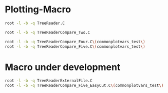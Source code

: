# Plotting-Macro

```bash
root -l -b -q TreeReader.C 

root -l -b -q TreeReaderCompare_Two.C

root -l -b -q TreeReaderCompare_Four.C\(commonplotvars_test\)
root -l -b -q TreeReaderCompare_Five.C\(commonplotvars_test\)
```

# Macro under development

```bash
root -l -b -q TreeReaderExternalFile.C
root -l -b -q TreeReaderCompare_Five_EasyCut.C\(commonplotvars_test\)
```

